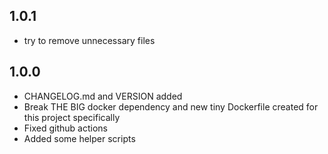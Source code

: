 ## 1.0.1

- try to remove unnecessary files

## 1.0.0

- CHANGELOG.md and VERSION added
- Break THE BIG docker dependency and new tiny Dockerfile created for this project specifically
- Fixed github actions
- Added some helper scripts

